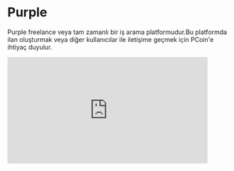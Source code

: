 # Purple

Purple freelance veya tam zamanlı bir iş arama platformudur.Bu platformda ilan oluşturmak veya diğer kullanıcılar ile iletişime geçmek için PCoin'e ihtiyaç duyulur.

<iframe title="vimeo-player" src="https://player.vimeo.com/video/557454573" width="450" height="240" frameborder="0" allowfullscreen></iframe>

